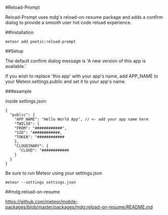 #Reload-Prompt

Reload-Prompt uses mdg's reload-on-resume package and adds a confirm dialog to provide a smooth user hot code reload experience.

##Installation

```
meteor add poetic:reload-prompt
```

##Setup

The default confirm dialog message is 'A new version of this app is available.'

If you wish to replace 'this app' with your app's name, add APP_NAME to your
Meteor.settings.public and set it to your app's name.

###example

inside settings.json:

```
{
  "public": {
    "APP_NAME": "Hello World App", // <- add your app name here
    "TWILIO": {
    "FROM": "############",
    "SID": "############,
    "TOKEN": "############
    },
    "CLOUDINARY": {
      "CLOUD": "############
    }
  }
}
```

Be sure to run Meteor using your settings.json

```
meteor --settings settings.json
```

##mdg:reload-on-resume

https://github.com/meteor/mobile-packages/blob/master/packages/mdg:reload-on-resume/README.md

